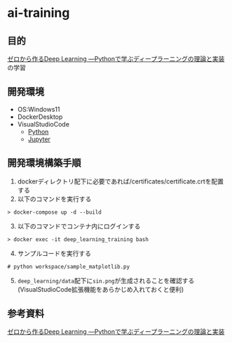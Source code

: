 # ai-training

## 目的
[ゼロから作るDeep Learning ―Pythonで学ぶディープラーニングの理論と実装](https://www.oreilly.co.jp/books/9784873117584/)の学習

## 開発環境
- OS:Windows11
- DockerDesktop
- VisualStudioCode
    - [Python](https://marketplace.visualstudio.com/items?itemName=ms-python.python)
    - [Jupyter](https://marketplace.visualstudio.com/items?itemName=ms-toolsai.jupyter)

## 開発環境構築手順
1. dockerディレクトリ配下に必要であれば/certificates/certificate.crtを配置する
2. 以下のコマンドを実行する
```
> docker-compose up -d --build
```

3. 以下のコマンドでコンテナ内にログインする
```
> docker exec -it deep_learning_training bash
```

4. サンプルコードを実行する
```
# python workspace/sample_matplotlib.py
```

5. `deep_learning/data`配下に`sin.png`が生成されることを確認する(VisualStudioCode拡張機能をあらかじめ入れておくと便利)

## 参考資料
[ゼロから作るDeep Learning ―Pythonで学ぶディープラーニングの理論と実装](https://www.oreilly.co.jp/books/9784873117584/)